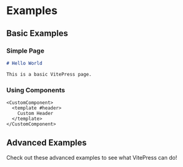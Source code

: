 # Examples

## Basic Examples

### Simple Page

```markdown
# Hello World

This is a basic VitePress page.
```

### Using Components

```vue
<CustomComponent>
  <template #header>
    Custom Header
  </template>
</CustomComponent>
```

## Advanced Examples

Check out these advanced examples to see what VitePress can do!